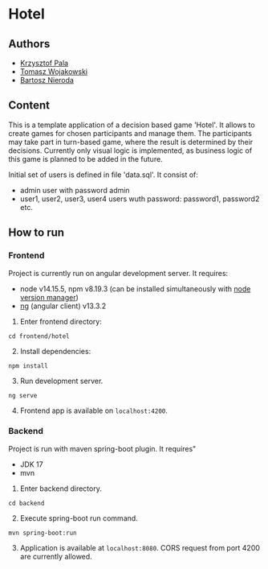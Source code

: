 # Hotel

## Authors

- [Krzysztof Pala](https://github.com/pallovsky)
- [Tomasz Wojakowski](https://github.com/Wojaqqq)
- [Bartosz Nieroda](https://github.com/qymaensheel)


## Content
This is a template application of a decision based game 'Hotel'. It allows to create games for chosen participants and manage them. The participants may take part in turn-based game, where the result is determined by their decisions. Currently only visual logic is implemented, as business logic of this game is planned to be added in the future.

Initial set of users is defined in file 'data.sql'. It consist of:
* admin user with password admin
* user1, user2, user3, user4 users wuth password: password1, password2 etc.

## How to run
### Frontend

Project is currently run on angular development server. It requires:
* node v14.15.5, npm v8.19.3 (can be installed simultaneously with [node version manager](https://github.com/nvm-sh/nvm))
* [ng](https://www.npmjs.com/package/@angular/cli) (angular client) v13.3.2

1. Enter frontend directory:

`cd frontend/hotel`

2. Install dependencies:

`npm install`

3. Run development server.

`ng serve`

4. Frontend app is available on `localhost:4200`.

### Backend
Project is run with maven spring-boot plugin. It requires"
* JDK 17
* mvn

1. Enter backend directory.

`cd backend`

2. Execute spring-boot run command.

`mvn spring-boot:run`

3. Application is available at `localhost:8080`. CORS request from port 4200 are currently allowed.
